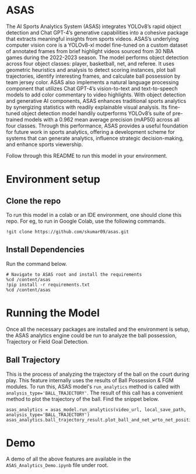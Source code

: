 # ASAS
The AI Sports Analytics System (ASAS) integrates YOLOv8’s rapid object detection and Chat GPT-4’s generative capabilities into a cohesive package that extracts meaningful insights from sports videos. ASAS’s underlying computer vision core is a YOLOv8-xl model fine-tuned on a custom dataset of annotated frames from brief highlight videos sourced from 30 NBA games during the 2022-2023 season. The model performs object detection across four object classes: player, basketball, net, and referee. It uses geometric heuristics and analysis to detect scoring instances, plot ball trajectories, identify interesting frames, and calculate ball possession by team jersey color. ASAS also implements a natural language processing component that utilizes Chat GPT-4’s vision-to-text and text-to-speech models to  add color commentary to video highlights. With object detection and generative AI components, ASAS enhances traditional sports analytics by synergizing statistics with readily explainable visual analysis. Its fine-tuned object detection model handily outperforms YOLOv8’s suite of pre-trained models with a 0.962 mean average precision (mAP50) across all four classes. Through this performance, ASAS provides a useful foundation for future work in sports analytics, offering a development scheme for systems that can generate analytics, influence strategic decision-making, and enhance sports viewership.

Follow through this README to run this model in your environment.

# Environment setup
## Clone the repo
To run this model in a colab or an IDE environment, one should clone this repo. For eg, to run in Google Colab, use the following commands.

```
!git clone https://github.com/skumar09/asas.git
```
## Install Dependencies
Run the command below.

```
# Navigate to ASAS root and install the requirements
%cd /content/asas
!pip install -r requirements.txt
%cd /content/asas
```

# Running the Model
Once all the necessary packages are installed and the environment is setup, the ASAS analytics engine could be run to analyze the ball possession, Trajectory or Field Goal Detection.
## Ball Trajectory
This is the process of analyzing the trajectory of the ball on the court during play. This feature internally uses the results of Ball Possession & FGM modules. To run this, ASAS model's `run_analytics` method is called with `analysis_type='BALL_TRAJECTORY'`. The result of this call has a convenient method to plot the trajectory of the ball. Find the snippet below.

```
asas_analytics = asas_model.run_analytics(video_url, local_save_path, analysis_type='BALL_TRAJECTORY') 
asas_analytics.ball_trajectory_result.plot_ball_and_net_wrto_net_position()
```

# Demo
A demo of all the above features are available in the `ASAS_Analytics_Demo.ipynb` file under root.